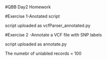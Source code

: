 #QBB Day2 Homework

#Exercise 1-Anotated script 

script uploaded as vcfParser_annotated.py





#Exercise 2 -Annotate a VCF file with SNP labels

script uploaded as annotate.py

The numebr of unlabled records = 100 